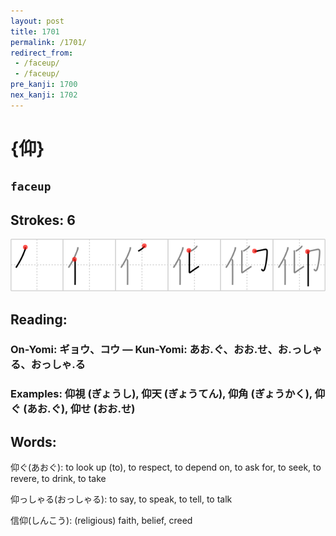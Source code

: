 ```yaml
---
layout: post
title: 1701
permalink: /1701/
redirect_from:
 - /faceup/
 - /faceup/
pre_kanji: 1700
nex_kanji: 1702
---
```


# {仰}

## `faceup`

## Strokes: 6

<div class="stroke"><img src="../images/E4BBB0.png" /></div>

## Reading:

### On-Yomi: ギョウ、コウ &mdash; Kun-Yomi: あお.ぐ、おお.せ、お.っしゃる、おっしゃ.る

### Examples: 仰視 (ぎょうし), 仰天 (ぎょうてん), 仰角 (ぎょうかく), 仰ぐ (あお.ぐ), 仰せ (おお.せ)

## Words:

仰ぐ(あおぐ): to look up (to), to respect, to depend on, to ask for, to seek, to revere, to drink, to take

仰っしゃる(おっしゃる): to say, to speak, to tell, to talk

信仰(しんこう): (religious) faith, belief, creed
